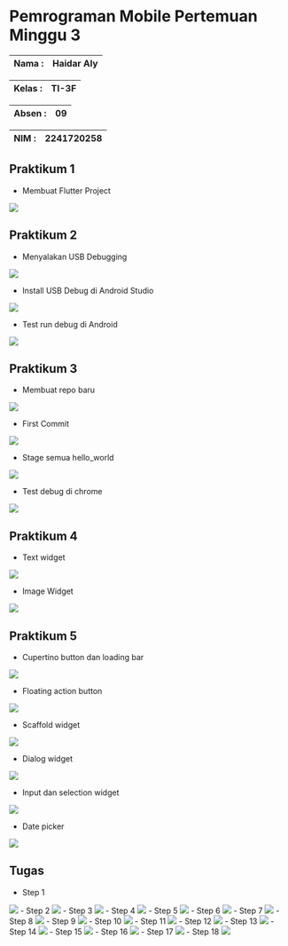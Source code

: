 # Pemrograman Mobile Pertemuan Minggu 3

| Nama  :   | Haidar Aly |
| :--------: | :-------: |

| Kelas :  | TI-3F    |
| :--------: | :-------: |

| Absen : |  09  |
| :--------: | :-------: |

| NIM   :  | 2241720258   |
| :--------: | :-------: |

## Praktikum 1
- Membuat Flutter Project
<img src="assets/screenshot/01.png"/>

## Praktikum 2
- Menyalakan USB Debugging
<img src="assets/screenshot/02.jpg"/>

- Install USB Debug di Android Studio
<img src="assets/screenshot/03.png"/>

- Test run debug di Android
<img src="assets/screenshot/04.jpg"/>

## Praktikum 3
- Membuat repo baru
<img src="assets/screenshot/05.png"/>

- First Commit
<img src="assets/screenshot/06.png"/>

- Stage semua hello_world
<img src="assets/screenshot/07.png"/>

- Test debug di chrome
<img src="assets/screenshot/09.png"/>

## Praktikum 4
- Text widget
<img src="assets/screenshot/10.png"/>

- Image Widget
<img src="assets/screenshot/11.png"/>

## Praktikum 5
- Cupertino button dan loading bar
<img src="assets/screenshot/12.png"/>

- Floating action button
<img src="assets/screenshot/13.png"/>

- Scaffold widget
<img src="assets/screenshot/14.png"/>

- Dialog widget
<img src="assets/screenshot/15.png"/>

- Input dan selection widget
<img src="assets/screenshot/16.png"/>

- Date picker
<img src="assets/screenshot/17.png"/>

## Tugas
- Step 1
<img src="assets/screenshot/18.png"/>
- Step 2
<img src="assets/screenshot/19.png"/>
- Step 3
<img src="assets/screenshot/20.png"/>
- Step 4
<img src="assets/screenshot/21.png"/>
- Step 5
<img src="assets/screenshot/22.png"/>
- Step 6
<img src="assets/screenshot/23.png"/>
- Step 7
<img src="assets/screenshot/24.png"/>
- Step 8
<img src="assets/screenshot/25.png"/>
- Step 9
<img src="assets/screenshot/26.png"/>
- Step 10
<img src="assets/screenshot/27.png"/>
- Step 11
<img src="assets/screenshot/28.png"/>
- Step 12
<img src="assets/screenshot/29.png"/>
- Step 13
<img src="assets/screenshot/30.png"/>
- Step 14
<img src="assets/screenshot/31.png"/>
- Step 15
<img src="assets/screenshot/32.png"/>
- Step 16
<img src="assets/screenshot/33.png"/>
- Step 17
<img src="assets/screenshot/34.png"/>
- Step 18
<img src="assets/screenshot/35.png"/>
